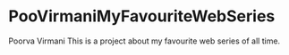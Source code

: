 # PooVirmaniMyFavouriteWebSeries
Poorva Virmani
This is a project about my favourite web series of all time.
